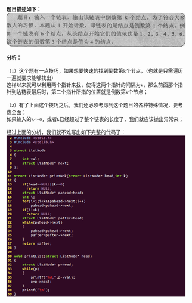 <html>
<head>
  <title>Evernote Export</title>
  <basefont face="微软雅黑" size="2" />
  <meta http-equiv="Content-Type" content="text/html;charset=utf-8" />
  <meta name="exporter-version" content="Evernote Windows/302292 (zh-CN); Windows/10.0.10586 (Win64);"/>
  <style>
    body, td {
      font-family: 微软雅黑;
      font-size: 10pt;
    }
  </style>
</head>
<body>
<a name="2075"/>

<div>
<span><div><b>题目描述如下：</b></div><div><img src="readme_files/Image.png" type="image/png" style="height: auto;"/></div><div><br/></div><div><b>分析：</b></div><div><br/></div><div>（1）这个题有一点技巧，如果想要快速的找到倒数第k个节点，（也就是只需遍历一遍就要求能够找出）</div><div>这样以来就可以利用两个指针来找，使得这两个指针的间隔为k，那么前面那个指针到达链表最后时，第二个指针所指的位置就是倒数第k个节点；</div><div><br/></div><div>（2）有了上面这个技巧之后，我们还必须考虑到这个题目的各种特殊情况，要考虑全面；</div><div>如果输入的k&lt;=0，或者k已经超过了整个链表的长度了，我们就应该抛出异常来；</div><div><br/></div><div>经过上面的分析，我们就不难写出如下完整的代码了：</div><div><img src="readme_files/Image [1].png" type="image/png" style="height:auto;" width="575"/></div></span>
</div></body></html> 